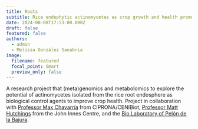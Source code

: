 ```yaml
---
title: Roots
subtitle: Rice endophytic actinomycetes as crop growth and health promoters.
date: 2024-08-08T17:53:00.000Z
draft: false
featured: false
authors:
  - admin
  - Melissa González Sanabria
image:
  filename: featured
  focal_point: Smart
  preview_only: false
---
```

A research project that (meta)genomics and metabolomics to explore the potential of actinomycetes isolated from the rice root endosphere as biological control agents to improve crop health. Project in collaboration with [Professor Max Chavarría](https://www.chavarrialab.com/) from CIPRONA/CENIBiot, [Professor Matt Hutchings](https://www.jic.ac.uk/people/matt-hutchings/) from the John Innes Centre, and the [Bio Laboratory of Pelón de la Bajura](https://www.tiopelon.cr/productos/arroz/bio-arroz/).
